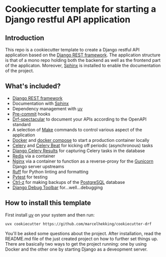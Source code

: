 # Cookiecutter template for starting a Django restful API application

## Introduction

This repo is a cookiecutter template to create a Django restful API application based on the [Django REST framework](<https://www.django-rest-framework.org/>). The application structure is that of a mono repo holding both the backend as well as the frontend part of the applicaton. Moreover, [Sphinx](<https://www.sphinx-doc.org/en/master/>) is installed to enable the documentation of the project.

## What's included?

- [Django REST framework](<https://www.django-rest-framework.org/>)
- Documentation with [Sphinx](<https://www.sphinx-doc.org/en/master/>)
- Dependency management with [uv](https://docs.astral.sh/uv/)
- [Pre-commit](https://pre-commit.com/) hooks
- [Drf-spectacular](https://drf-spectacular.readthedocs.io/en/latest/readme.html) to document your APIs according to the OpenAPI standard
- A selection of [Make](https://www.gnu.org/software/make/) commands to control various aspect of the application
- [Docker](https://www.docker.com/) and [docker compose](https://docs.docker.com/compose/) to start a production container locally
- [Celery](https://github.com/celery/celery) and [Celery Beat](https://docs.celeryq.dev/en/latest/userguide/periodic-tasks.html) for kicking off periodic (asynchronous) tasks
- [Django Celery Results](https://github.com/celery/django-celery-results) for capturing Celery tasks in the database
- [Redis](https://redis.io/) via a container
- [Nginx](https://nginx.org/) via a container to function as a reverse-proxy for the [Gunicorn](https://gunicorn.org/) Django server upstreams
- [Ruff](https://docs.astral.sh/ruff/) for Python linting and formatting
- [Pytest](https://docs.pytest.org/en/stable/) for testing
- [Ctrl-z](https://ctrl-z.readthedocs.io/en/latest/) for making backups of the [PostgreSQL](https://www.postgresql.org/) database
- [Django Debug Toolbar](https://django-debug-toolbar.readthedocs.io/en/latest/) for...well...debugging


## How to install this template

First install [uv](https://docs.astral.sh/uv/#installation) on your system and then run:

```bash
uvx cookiecutter https://github.com/marcelhekking/cookiecutter-drf
```

You'll be asked some questions about the project. After installation, read the README.md file of the just created project on how to further set things up. There are basically two ways to get the project running: one by using Docker and the other one by starting Django as a deveopment server.
